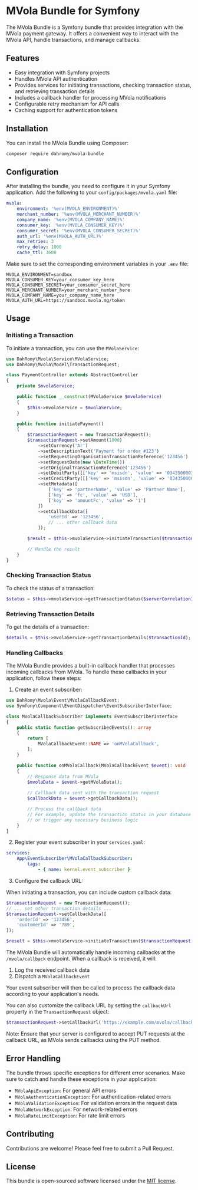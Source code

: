 # MVola Bundle for Symfony

The MVola Bundle is a Symfony bundle that provides integration with the MVola payment gateway. It offers a convenient way to interact with the MVola API, handle transactions, and manage callbacks.

## Features

- Easy integration with Symfony projects
- Handles MVola API authentication
- Provides services for initiating transactions, checking transaction status, and retrieving transaction details
- Includes a callback handler for processing MVola notifications
- Configurable retry mechanism for API calls
- Caching support for authentication tokens

## Installation

You can install the MVola Bundle using Composer:

```bash
composer require dahromy/mvola-bundle
```

## Configuration

After installing the bundle, you need to configure it in your Symfony application. Add the following to your `config/packages/mvola.yaml` file:

```yaml
mvola:
    environment: '%env(MVOLA_ENVIRONMENT)%'
    merchant_number: '%env(MVOLA_MERCHANT_NUMBER)%'
    company_name: '%env(MVOLA_COMPANY_NAME)%'
    consumer_key: '%env(MVOLA_CONSUMER_KEY)%'
    consumer_secret: '%env(MVOLA_CONSUMER_SECRET)%'
    auth_url: '%env(MVOLA_AUTH_URL)%'
    max_retries: 3
    retry_delay: 1000
    cache_ttl: 3600
```

Make sure to set the corresponding environment variables in your `.env` file:

```
MVOLA_ENVIRONMENT=sandbox
MVOLA_CONSUMER_KEY=your_consumer_key_here
MVOLA_CONSUMER_SECRET=your_consumer_secret_here
MVOLA_MERCHANT_NUMBER=your_merchant_number_here
MVOLA_COMPANY_NAME=your_company_name_here
MVOLA_AUTH_URL=https://sandbox.mvola.mg/token
```

## Usage

### Initiating a Transaction

To initiate a transaction, you can use the `MVolaService`:

```php
use DahRomy\Mvola\Service\MVolaService;
use DahRomy\Mvola\Model\TransactionRequest;

class PaymentController extends AbstractController
{
    private $mvolaService;

    public function __construct(MVolaService $mvolaService)
    {
        $this->mvolaService = $mvolaService;
    }

    public function initiatePayment()
    {
        $transactionRequest = new TransactionRequest();
        $transactionRequest->setAmount(1000)
            ->setCurrency('Ar')
            ->setDescriptionText('Payment for order #123')
            ->setRequestingOrganisationTransactionReference('123456')
            ->setRequestDate(new \DateTime())
            ->setOriginalTransactionReference('123456')
            ->setDebitParty([['key' => 'msisdn', 'value' => '0343500003']])
            ->setCreditParty([['key' => 'msisdn', 'value' => '0343500004']])
            ->setMetadata([
                ['key' => 'partnerName', 'value' => 'Partner Name'],
                ['key' => 'fc', 'value' => 'USD'],
                ['key' => 'amountFc', 'value' => '1']
            ])
            ->setCallbackData([
                'userId' => '123456',
                // ... other callback data
            ]);

        $result = $this->mvolaService->initiateTransaction($transactionRequest);

        // Handle the result
    }
}
```

### Checking Transaction Status

To check the status of a transaction:

```php
$status = $this->mvolaService->getTransactionStatus($serverCorrelationId);
```

### Retrieving Transaction Details

To get the details of a transaction:

```php
$details = $this->mvolaService->getTransactionDetails($transactionId);
```


### Handling Callbacks

The MVola Bundle provides a built-in callback handler that processes incoming callbacks from MVola. To handle these callbacks in your application, follow these steps:

1. Create an event subscriber:

```php
use DahRomy\Mvola\Event\MVolaCallbackEvent;
use Symfony\Component\EventDispatcher\EventSubscriberInterface;

class MVolaCallbackSubscriber implements EventSubscriberInterface
{
    public static function getSubscribedEvents(): array
    {
        return [
            MVolaCallbackEvent::NAME => 'onMVolaCallback',
        ];
    }

    public function onMVolaCallback(MVolaCallbackEvent $event): void
    {
        // Response data from MVola
        $mvolaData = $event->getMVolaData();
        
        // Callback data sent with the transaction request
        $callbackData = $event->getCallbackData();

        // Process the callback data
        // For example, update the transaction status in your database
        // or trigger any necessary business logic
    }
}
```

2. Register your event subscriber in your `services.yaml`:

```yaml
services:
    App\EventSubscriber\MVolaCallbackSubscriber:
        tags:
            - { name: kernel.event_subscriber }
```

3. Configure the callback URL:

When initiating a transaction, you can include custom callback data:

```php
$transactionRequest = new TransactionRequest();
// ... set other transaction details ...
$transactionRequest->setCallbackData([
    'orderId' => '123456',
    'customerId' => '789',
]);

$result = $this->mvolaService->initiateTransaction($transactionRequest);
```

The MVola Bundle will automatically handle incoming callbacks at the `/mvola/callback` endpoint. When a callback is received, it will:

1. Log the received callback data
2. Dispatch a `MVolaCallbackEvent`

Your event subscriber will then be called to process the callback data according to your application's needs.

You can also customize the callback URL by setting the `callbackUrl` property in the `TransactionRequest` object:

```php
$transactionRequest->setCallbackUrl('https://example.com/mvola/callback');
```

Note: Ensure that your server is configured to accept PUT requests at the callback URL, as MVola sends callbacks using the PUT method.

## Error Handling

The bundle throws specific exceptions for different error scenarios. Make sure to catch and handle these exceptions in your application:

- `MVolaApiException`: For general API errors
- `MVolaAuthenticationException`: For authentication-related errors
- `MVolaValidationException`: For validation errors in the request data
- `MVolaNetworkException`: For network-related errors
- `MVolaRateLimitException`: For rate limit errors

## Contributing

Contributions are welcome! Please feel free to submit a Pull Request.

## License

This bundle is open-sourced software licensed under the [MIT license](https://opensource.org/licenses/MIT).
